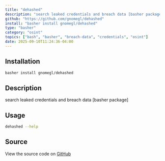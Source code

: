 ```yaml
---
title: "dehashed"
description: "search leaked credentials and breach data [basher package]"
github: "https://github.com/gnomegl/dehashed"
install: "basher install gnomegl/dehashed"
type: "basher"
category: "osint"
topics: ["bash", "basher", "breach-data", "credentials", "osint"]
date: 2025-09-10T11:24:36-04:00
---
```


## Installation

```bash
basher install gnomegl/dehashed
```

## Description

search leaked credentials and breach data [basher package]

## Usage

```bash
dehashed --help
```

## Source

View the source code on [GitHub](https://github.com/gnomegl/dehashed)
